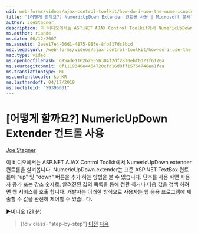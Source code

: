 ```yaml
---
uid: web-forms/videos/ajax-control-toolkit/how-do-i-use-the-numericupdown-extender-control
title: '[어떻게 할까요?] NumericUpDown Extender 컨트롤 사용 | Microsoft 문서'
author: JoeStagner
description: 이 비디오에서는 ASP.NET AJAX Control Toolkit에서 NumericUpDown extender 컨트롤을 살펴봅니다. NumericUpDown extender 'up' 및 '아래쪽'를 추가 하는 방법을 표시 하는 중...
ms.author: riande
ms.date: 06/12/2007
ms.assetid: 2aee17e4-06d1-4875-985e-8fb817dc8bcd
msc.legacyurl: /web-forms/videos/ajax-control-toolkit/how-do-i-use-the-numericupdown-extender-control
msc.type: video
ms.openlocfilehash: 695ade1162b26556304f2df28f0ebf0d21f6170a
ms.sourcegitcommit: 0f1119340e4464720cfd16d0ff15764746ea1fea
ms.translationtype: MT
ms.contentlocale: ko-KR
ms.lasthandoff: 04/17/2019
ms.locfileid: "59396631"
---
```

# <a name="how-do-i-use-the-numericupdown-extender-control"></a>[어떻게 할까요?] NumericUpDown Extender 컨트롤 사용

[Joe Stagner](https://github.com/JoeStagner)

이 비디오에서는 ASP.NET AJAX Control Toolkit에서 NumericUpDown extender 컨트롤을 살펴봅니다. NumericUpDown extender는 표준 ASP.NET TextBox 컨트롤에 "up" 및 "down" 버튼을 추가 하는 방법을 볼 수 있습니다. 단추를 사용 하면 사용자 증가 또는 감소 숫자로, 알려진된 값의 목록을 통해 전환 하거나 다음 값을 검색 하려면 웹 서비스를 호출 합니다. 개발자는 이러한 방식으로 사용자는 웹 응용 프로그램에 제출할 수 값을 완전히 제어할 수 있습니다.

[&#9654;비디오 (21 분)](https://channel9.msdn.com/Blogs/ASP-NET-Site-Videos/how-do-i-use-the-numericupdown-extender-control)

> [!div class="step-by-step"]
> [이전](how-do-i-use-the-pagingbulletedlist-extender-control.md)
> [다음](how-do-i-use-the-aspnet-ajax-validatorcallout-extender.md)
